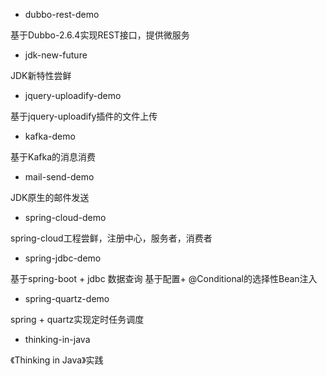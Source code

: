 - dubbo-rest-demo

基于Dubbo-2.6.4实现REST接口，提供微服务
- jdk-new-future

JDK新特性尝鲜

- jquery-uploadify-demo

基于jquery-uploadify插件的文件上传

- kafka-demo

基于Kafka的消息消费

- mail-send-demo

JDK原生的邮件发送

- spring-cloud-demo

spring-cloud工程尝鲜，注册中心，服务者，消费者

- spring-jdbc-demo

基于spring-boot + jdbc 数据查询
基于配置+ @Conditional的选择性Bean注入

- spring-quartz-demo

spring + quartz实现定时任务调度

- thinking-in-java

《Thinking in Java》实践
